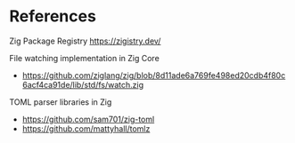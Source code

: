 # References

Zig Package Registry
<https://zigistry.dev/>

File watching implementation in Zig Core

- <https://github.com/ziglang/zig/blob/8d11ade6a769fe498ed20cdb4f80c6acf4ca91de/lib/std/fs/watch.zig>

TOML parser libraries in Zig

- <https://github.com/sam701/zig-toml>
- <https://github.com/mattyhall/tomlz>
